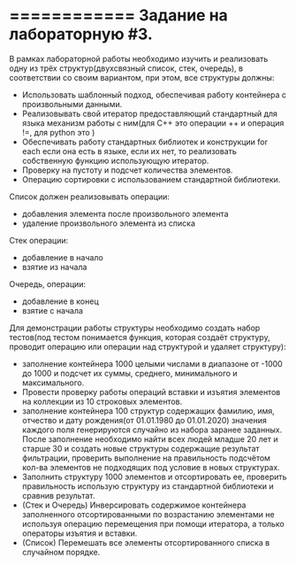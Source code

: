 ============
Задание на лабораторную #3.
============

В рамках лабораторной работы необходимо изучить и реализовать одну из трёх структур(двухсвязный список, стек, очередь), в соответствии со своим вариантом, при этом, все структуры должны:  
- Использовать шаблонный подход, обеспечивая работу контейнера с произвольными данными.
- Реализовывать свой итератор предоставляющий стандартный для языка механизм работы с ним(для С++ это операции ++ и операция !=, для python это )
- Обеспечивать работу стандартных  библиотек и конструкции for each если она есть в языке, если их нет, то реализовать собственную функцию использующую итератор.
- Проверку на пустоту и подсчет количества элементов.
- Операцию сортировки с использованием стандартной библиотеки.

Список должен реализовывать операции:
- добавления элемента после произвольного элемента
- удаление произвольного элемента из списка
  
Стек операции:
- добавление в начало
- взятие из начала

Очередь, операции:
- добавление в конец
- взятие с начала

Для демонстрации работы структуры необходимо создать набор тестов(под тестом понимается функция, которая создаёт структуру, проводит операцию или операции над структурой и удаляет структуру):
- заполнение контейнера 1000 целыми числами в диапазоне от -1000 до 1000 и подсчет их суммы, среднего, минимального и максимального.
- Провести проверку работы операций вставки и изъятия элементов на коллекции из 10 строковых элементов.
- заполнение контейнера 100 структур содержащих фамилию, имя, отчество и дату рождения(от 01.01.1980 до 01.01.2020) значения каждого поля генерируются случайно из набора заранее заданных. После заполнение необходимо найти всех людей младше 20 лет и старше 30 и создать новые структуры содержащие результат фильтрации, проверить выполнение на правильность подсчётом кол-ва элементов не подходящих под условие в новых структурах.
- Заполнить структуру 1000 элементов и отсортировать ее, проверить правильность использую структуру из стандартной библиотеки и сравнив результат.
- (Стек и Очередь) Инверсировать содержимое контейнера заполненного отсортированными по возрастанию элементами не используя операцию перемещения при помощи итератора, а только операторы изъятия и вставки. 
- (Список) Перемешать все элементы отсортированного списка в случайном порядке.
